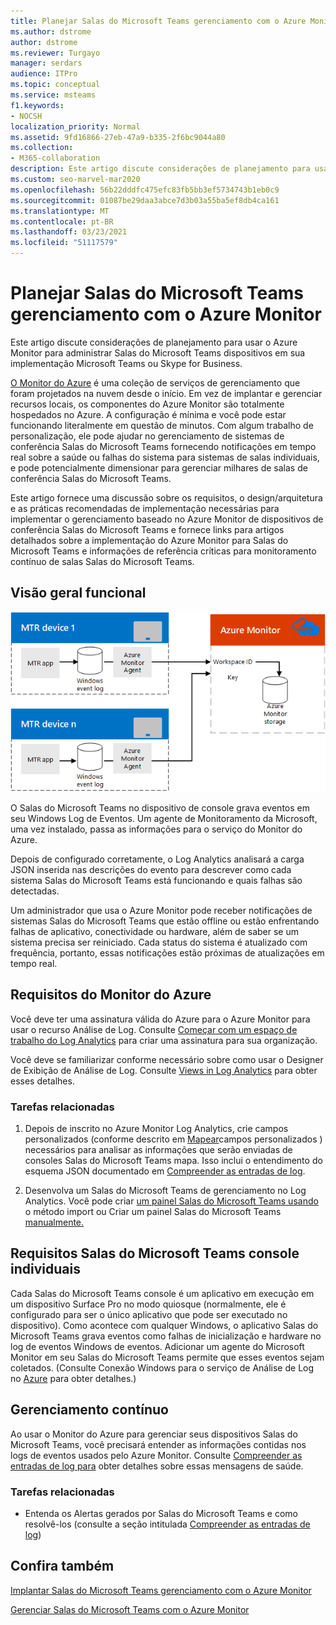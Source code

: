 ```yaml
---
title: Planejar Salas do Microsoft Teams gerenciamento com o Azure Monitor
ms.author: dstrome
author: dstrome
ms.reviewer: Turgayo
manager: serdars
audience: ITPro
ms.topic: conceptual
ms.service: msteams
f1.keywords:
- NOCSH
localization_priority: Normal
ms.assetid: 9fd16866-27eb-47a9-b335-2f6bc9044a80
ms.collection:
- M365-collaboration
description: Este artigo discute considerações de planejamento para usar o Azure Monitor para administrar Salas do Microsoft Teams dispositivos em sua Skype for Business ou Teams implementação.
ms.custom: seo-marvel-mar2020
ms.openlocfilehash: 56b22dddfc475efc83fb5bb3ef5734743b1eb0c9
ms.sourcegitcommit: 01087be29daa3abce7d3b03a55ba5ef8db4ca161
ms.translationtype: MT
ms.contentlocale: pt-BR
ms.lasthandoff: 03/23/2021
ms.locfileid: "51117579"
---
```

# <a name="plan-microsoft-teams-rooms-management-with-azure-monitor"></a>Planejar Salas do Microsoft Teams gerenciamento com o Azure Monitor
 
 Este artigo discute considerações de planejamento para usar o Azure Monitor para administrar Salas do Microsoft Teams dispositivos em sua implementação Microsoft Teams ou Skype for Business.
  
[O Monitor do Azure](/azure/azure-monitor/overview) é uma coleção de serviços de gerenciamento que foram projetados na nuvem desde o início. Em vez de implantar e gerenciar recursos locais, os componentes do Azure Monitor são totalmente hospedados no Azure. A configuração é mínima e você pode estar funcionando literalmente em questão de minutos. Com algum trabalho de personalização, ele pode ajudar no gerenciamento de sistemas de conferência Salas do Microsoft Teams fornecendo notificações em tempo real sobre a saúde ou falhas do sistema para sistemas de salas individuais, e pode potencialmente dimensionar para gerenciar milhares de salas de conferência Salas do Microsoft Teams.
  
Este artigo fornece uma discussão sobre os requisitos, o design/arquitetura e as práticas recomendadas de implementação necessárias para implementar o gerenciamento baseado no Azure Monitor de dispositivos de conferência Salas do Microsoft Teams e fornece links para artigos detalhados sobre a implementação do Azure Monitor para Salas do Microsoft Teams e informações de referência críticas para monitoramento contínuo de salas Salas do Microsoft Teams. 
  
## <a name="functional-overview"></a>Visão geral funcional

![diagrama de Salas do Microsoft Teams gerenciamento usando o Azure Monitor](../media/3f2ae1b8-61ea-4cd6-afb4-4bd75ccc746a.png)
  
O Salas do Microsoft Teams no dispositivo de console grava eventos em seu Windows Log de Eventos. Um agente de Monitoramento da Microsoft, uma vez instalado, passa as informações para o serviço do Monitor do Azure. 
  
Depois de configurado corretamente, o Log Analytics analisará a carga JSON inserida nas descrições do evento para descrever como cada sistema Salas do Microsoft Teams está funcionando e quais falhas são detectadas. 
  
Um administrador que usa o Azure Monitor pode receber notificações de sistemas Salas do Microsoft Teams que estão offline ou estão enfrentando falhas de aplicativo, conectividade ou hardware, além de saber se um sistema precisa ser reiniciado. Cada status do sistema é atualizado com frequência, portanto, essas notificações estão próximas de atualizações em tempo real.
  
## <a name="azure-monitor-requirements"></a>Requisitos do Monitor do Azure

Você deve ter uma assinatura válida do Azure para o Azure Monitor para usar o recurso Análise de Log. Consulte [Começar com um espaço de trabalho do Log Analytics](/azure/azure-monitor/learn/quick-create-workspace) para criar uma assinatura para sua organização.
  
Você deve se familiarizar conforme necessário sobre como usar o Designer de Exibição de Análise de Log. Consulte [Views in Log Analytics](/azure/azure-monitor/platform/view-designer) para obter esses detalhes.
  
### <a name="related-tasks"></a>Tarefas relacionadas

1. Depois de inscrito no Azure Monitor Log Analytics, crie campos personalizados (conforme descrito em [Mapear](azure-monitor-deploy.md#Custom_fields)campos personalizados ) necessários para analisar as informações que serão enviadas de consoles Salas do Microsoft Teams mapa. Isso inclui o entendimento do esquema JSON documentado em [Compreender as entradas de log](azure-monitor-manage.md#understand-the-log-entries).
    
2. Desenvolva um Salas do Microsoft Teams de gerenciamento no Log Analytics. Você pode criar [um painel Salas do Microsoft Teams usando](azure-monitor-deploy.md#create-a-microsoft-teams-rooms-dashboard-by-using-the-import-method) o método import ou Criar um painel Salas do Microsoft Teams [manualmente.](azure-monitor-deploy.md#create-a-microsoft-teams-rooms-dashboard-manually)
    
## <a name="individual-microsoft-teams-rooms-console-requirements"></a>Requisitos Salas do Microsoft Teams console individuais

Cada Salas do Microsoft Teams console é um aplicativo em execução em um dispositivo Surface Pro no modo quiosque (normalmente, ele é configurado para ser o único aplicativo que pode ser executado no dispositivo). Como acontece com qualquer Windows, o aplicativo Salas do Microsoft Teams grava eventos como falhas de inicialização e hardware no log de eventos Windows de eventos. Adicionar um agente do Microsoft Monitor em seu Salas do Microsoft Teams permite que esses eventos sejam coletados. (Consulte Conexão Windows para o serviço de Análise de Log no [Azure](/azure/azure-monitor/platform/agent-windows) para obter detalhes.)
  
## <a name="ongoing-management"></a>Gerenciamento contínuo

Ao usar o Monitor do Azure para gerenciar seus dispositivos Salas do Microsoft Teams, você precisará entender as informações contidas nos logs de eventos usados pelo Azure Monitor. Consulte [Compreender as entradas de log para](azure-monitor-manage.md#understand-the-log-entries) obter detalhes sobre essas mensagens de saúde.
  
### <a name="related-tasks"></a>Tarefas relacionadas

- Entenda os Alertas gerados por Salas do Microsoft Teams e como resolvê-los (consulte a seção intitulada [Compreender as entradas de log](azure-monitor-manage.md#understand-the-log-entries))
    
## <a name="see-also"></a>Confira também

[Implantar Salas do Microsoft Teams gerenciamento com o Azure Monitor](azure-monitor-deploy.md)
  
[Gerenciar Salas do Microsoft Teams com o Azure Monitor](azure-monitor-manage.md)